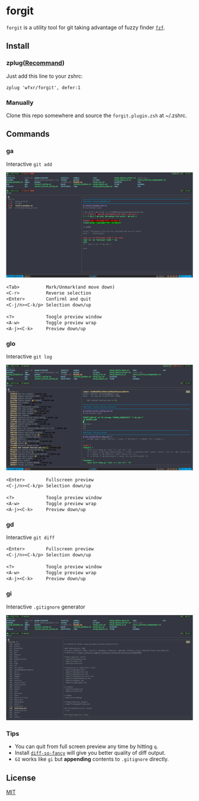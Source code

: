# forgit

`forgit` is a utility tool for git taking advantage of fuzzy finder [`fzf`](https://github.com/junegunn/fzf).

## Install

### zplug([Recommand](https://github.com/zplug/zplug))

Just add this line to your zshrc:

    zplug 'wfxr/forgit', defer:1

### Manually

Clone this repo somewhere and source the `forgit.plugin.zsh` at ~/.zshrc.

## Commands

### ga

Interactive `git add`

![screenshot](screenshot-ga.png)

    <Tab>          Mark/Unmark(and move down)
    <C-r>          Reverse selection
    <Enter>        Confirml and quit
    <C-j/n><C-k/p> Selection down/up

    <?>            Toogle preview window
    <A-w>          Toggle preview wrap
    <A-j><C-k>     Preview down/up

### glo

Interactive `git log`

![screenshot](screenshot-glo.png)

    <Enter>        Fullscreen preview
    <C-j/n><C-k/p> Selection down/up

    <?>            Toogle preview window
    <A-w>          Toggle preview wrap
    <A-j><C-k>     Preview down/up

### gd

Interactive `git diff`

    <Enter>        Fullscreen preview
    <C-j/n><C-k/p> Selection down/up

    <?>            Toogle preview window
    <A-w>          Toggle preview wrap
    <A-j><C-k>     Preview down/up

### gi

Interactive `.gitignore` generator

![screenshot](screenshot-gi.png)

### Tips

- You can quit from full screen preview any time by hitting `q`.
- Install [`diff-so-fancy`](https://github.com/so-fancy/diff-so-fancy) will give you better quality of diff output.
- `GI` works like `gi` but **appending** contents to `.gitignore` directly.

## License

[MIT](LICENSE.txt)
